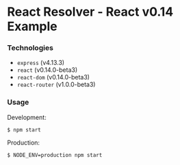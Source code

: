 # React Resolver - React v0.14 Example


### Technologies

- `express` (v4.13.3)
- `react` (v0.14.0-beta3)
- `react-dom` (v0.14.0-beta3)
- `react-router` (v1.0.0-beta3)


### Usage

Development:

```shell
$ npm start
```

Production:

```shell
$ NODE_ENV=production npm start
```
